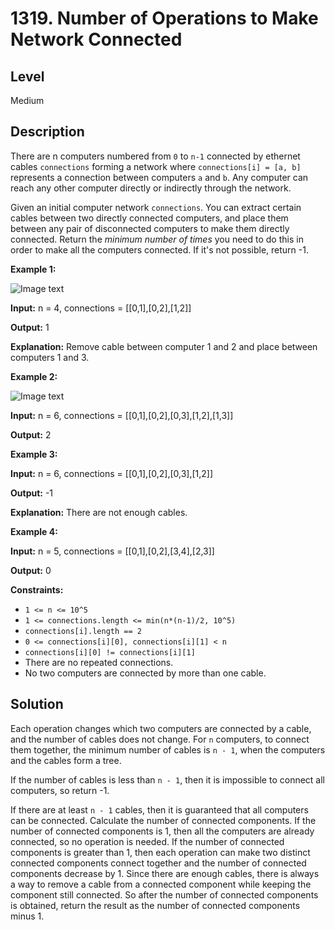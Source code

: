 # 1319. Number of Operations to Make Network Connected
## Level
Medium

## Description
There are n computers numbered from `0` to `n-1` connected by ethernet cables `connections` forming a network where `connections[i] = [a, b]` represents a connection between computers `a` and `b`. Any computer can reach any other computer directly or indirectly through the network.

Given an initial computer network `connections`. You can extract certain cables between two directly connected computers, and place them between any pair of disconnected computers to make them directly connected. Return the *minimum number of times* you need to do this in order to make all the computers connected. If it's not possible, return -1. 

**Example 1:**

![Image text](https://assets.leetcode.com/uploads/2020/01/02/sample_1_1677.png)

**Input:** n = 4, connections = [[0,1],[0,2],[1,2]]

**Output:** 1

**Explanation:** Remove cable between computer 1 and 2 and place between computers 1 and 3.

**Example 2:**

![Image text](https://assets.leetcode.com/uploads/2020/01/02/sample_2_1677.png)

**Input:** n = 6, connections = [[0,1],[0,2],[0,3],[1,2],[1,3]]

**Output:** 2

**Example 3:**

**Input:** n = 6, connections = [[0,1],[0,2],[0,3],[1,2]]

**Output:** -1

**Explanation:** There are not enough cables.

**Example 4:**

**Input:** n = 5, connections = [[0,1],[0,2],[3,4],[2,3]]

**Output:** 0

**Constraints:**

* `1 <= n <= 10^5`
* `1 <= connections.length <= min(n*(n-1)/2, 10^5)`
* `connections[i].length == 2`
* `0 <= connections[i][0], connections[i][1] < n`
* `connections[i][0] != connections[i][1]`
* There are no repeated connections.
* No two computers are connected by more than one cable.

## Solution
Each operation changes which two computers are connected by a cable, and the number of cables does not change. For `n` computers, to connect them together, the minimum number of cables is `n - 1`, when the computers and the cables form a tree.

If the number of cables is less than `n - 1`, then it is impossible to connect all computers, so return -1.

If there are at least `n - 1` cables, then it is guaranteed that all computers can be connected. Calculate the number of connected components. If the number of connected components is 1, then all the computers are already connected, so no operation is needed. If the number of connected components is greater than 1, then each operation can make two distinct connected components connect together and the number of connected components decrease by 1. Since there are enough cables, there is always a way to remove a cable from a connected component while keeping the component still connected. So after the number of connected components is obtained, return the result as the number of connected components minus 1.
